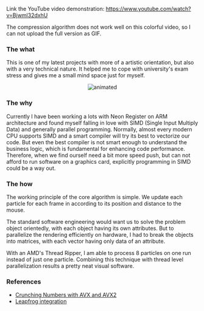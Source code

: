 Link the YouTube video demonstration: https://www.youtube.com/watch?v=Bjwml32dxhU 

The compression algorithm does not work well on this colorful video, so I can not upload the full version as GIF.

### The what

This is one of my latest projects with more of a artistic orientation, but also with a very technical nature. It helped me
to cope with university's exam stress and gives me a small mind space just for myself. 

<p align="center">
  <img src="data/small-output.gif" alt="animated" />
</p>

### The why

Currently I have been working a lots with Neon Register on ARM architecture and found myself falling in love with SIMD (Single Input Multiply Data)
and generally parallel programming. Normally, almost every modern CPU supports SIMD and a smart compiler will try its best 
to vectorize our code. But even the best compiler is not smart enough to understand the business logic, which is fundamental
for enhancing code performance. Therefore, when we find ourself need a bit more speed push, but can not afford to run software 
on a graphics card, explicitly programming in SIMD could be a way out. 

### The how

The working principle of the core algorithm is simple. We update each particle for each frame in according to its
position and distance to the mouse. 

The standard software engineering would want us to solve the problem object orientedly, with each object having its own 
attributes. But to parallelize the rendering efficiently on hardware, I had to break the objects into matrices, with each 
vector having only data of an attribute. 

With an AMD's Thread Ripper, I am able to process 8 particles on one run instead of just one particle. Combining this technique 
with thread level parallelization results a pretty neat visual software. 

### References 

- [Crunching Numbers with AVX and AVX2](https://www.codeproject.com/Articles/874396/Crunching-Numbers-with-AVX-and-AVX#_articleTop)
- [Leapfrog integration](https://en.wikipedia.org/wiki/Leapfrog_integration)

